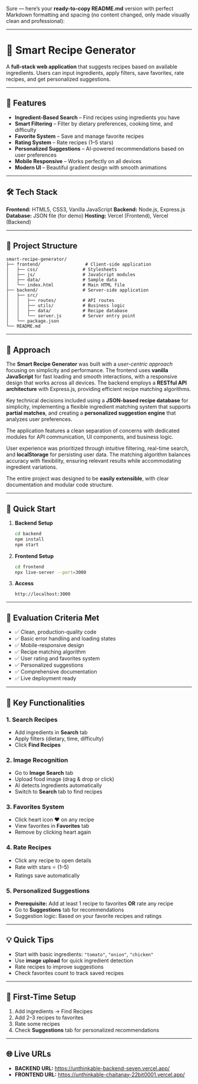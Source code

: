 Sure — here’s your **ready-to-copy README.md** version with perfect Markdown formatting and spacing (no content changed, only made visually clean and professional):

---

# 🍳 Smart Recipe Generator

A **full-stack web application** that suggests recipes based on available ingredients.
Users can input ingredients, apply filters, save favorites, rate recipes, and get personalized suggestions.

---

## 🚀 Features

* **Ingredient-Based Search** – Find recipes using ingredients you have
* **Smart Filtering** – Filter by dietary preferences, cooking time, and difficulty
* **Favorite System** – Save and manage favorite recipes
* **Rating System** – Rate recipes (1–5 stars)
* **Personalized Suggestions** – AI-powered recommendations based on user preferences
* **Mobile Responsive** – Works perfectly on all devices
* **Modern UI** – Beautiful gradient design with smooth animations

---

## 🛠️ Tech Stack

**Frontend:** HTML5, CSS3, Vanilla JavaScript
**Backend:** Node.js, Express.js
**Database:** JSON file (for demo)
**Hosting:** Vercel (Frontend), Vercel (Backend)

---

## 📁 Project Structure

```
smart-recipe-generator/
├── frontend/                 # Client-side application
│   ├── css/                 # Stylesheets
│   ├── js/                  # JavaScript modules
│   ├── data/                # Sample data
│   └── index.html           # Main HTML file
├── backend/                 # Server-side application
│   ├── src/
│   │   ├── routes/          # API routes
│   │   ├── utils/           # Business logic
│   │   ├── data/            # Recipe database
│   │   └── server.js        # Server entry point
│   └── package.json
└── README.md
```

---

## 🎯 Approach

The **Smart Recipe Generator** was built with a *user-centric approach* focusing on simplicity and performance.
The frontend uses **vanilla JavaScript** for fast loading and smooth interactions, with a responsive design that works across all devices.
The backend employs a **RESTful API architecture** with Express.js, providing efficient recipe matching algorithms.

Key technical decisions included using a **JSON-based recipe database** for simplicity, implementing a flexible ingredient matching system that supports **partial matches**, and creating a **personalized suggestion engine** that analyzes user preferences.

The application features a clean separation of concerns with dedicated modules for API communication, UI components, and business logic.

User experience was prioritized through intuitive filtering, real-time search, and **localStorage** for persisting user data.
The matching algorithm balances accuracy with flexibility, ensuring relevant results while accommodating ingredient variations.

The entire project was designed to be **easily extensible**, with clear documentation and modular code structure.

---

## 🚀 Quick Start

1. **Backend Setup**

   ```bash
   cd backend
   npm install
   npm start
   ```

2. **Frontend Setup**

   ```bash
   cd frontend
   npx live-server --port=3000
   ```

3. **Access**

   ```
   http://localhost:3000
   ```

---

## 📝 Evaluation Criteria Met

* ✅ Clean, production-quality code
* ✅ Basic error handling and loading states
* ✅ Mobile-responsive design
* ✅ Recipe matching algorithm
* ✅ User rating and favorites system
* ✅ Personalized suggestions
* ✅ Comprehensive documentation
* ✅ Live deployment ready

---

## 🍳 Key Functionalities

### 1. Search Recipes

* Add ingredients in **Search** tab
* Apply filters (dietary, time, difficulty)
* Click **Find Recipes**

### 2. Image Recognition

* Go to **Image Search** tab
* Upload food image (drag & drop or click)
* AI detects ingredients automatically
* Switch to **Search** tab to find recipes

### 3. Favorites System

* Click heart icon ❤️ on any recipe
* View favorites in **Favorites** tab
* Remove by clicking heart again

### 4. Rate Recipes

* Click any recipe to open details
* Rate with stars ⭐ (1–5)
* Ratings save automatically

### 5. Personalized Suggestions

* **Prerequisite:** Add at least 1 recipe to favorites **OR** rate any recipe
* Go to **Suggestions** tab for recommendations
* Suggestion logic: Based on your favorite recipes and ratings

---

## 💡 Quick Tips

* Start with basic ingredients: `"tomato"`, `"onion"`, `"chicken"`
* Use **image upload** for quick ingredient detection
* Rate recipes to improve suggestions
* Check favorites count to track saved recipes

---

## 🎯 First-Time Setup

1. Add ingredients → Find Recipes
2. Add 2–3 recipes to favorites
3. Rate some recipes
4. Check **Suggestions** tab for personalized recommendations

---

## 🌐 Live URLs

* **BACKEND URL:** https://unthinkable-backend-seven.vercel.app/ 
* **FRONTEND URL:**  https://unthinkable-chaitanay-22bit0001.vercel.app/


